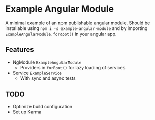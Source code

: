 # Example Angular Module

A minimal example of an npm publishable angular module.
Should be installable using `npm i -s example-angular-module` and by importing `ExampleAngularModule.forRoot()` in your angular app.

## Features

* NgModule `ExampleAngularModule`
  * Providers in `forRoot()` for lazy loading of services
* Service `ExampleService`
  * With sync and async tests

## TODO

* Optimize build configuration
* Set up Karma